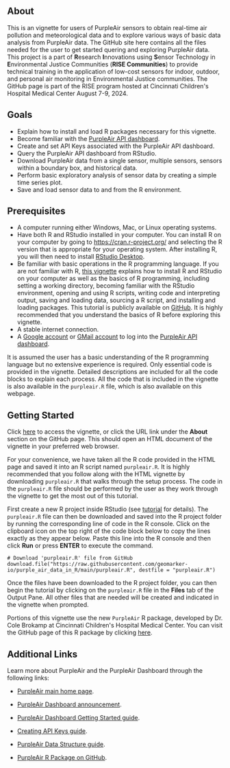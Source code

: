 ## About

This is an vignette for users of PurpleAir sensors to obtain real-time air pollution and meteorological data and to explore various ways of basic data analysis from PurpleAir data. The GitHub site here contains all the files needed for the user to get started quering and exploring PurpleAir data. This project is a part of **R**esearch **I**nnovations using **S**ensor Technology in **E**nvironmental Justice Communities (**RISE Communities**) to provide technical training in the application of low-cost sensors for indoor, outdoor, and personal air monitoring in Environmental Justice communities. The GitHub page is part of the RISE program hosted at Cincinnati Children's Hospital Medical Center August 7-9, 2024.

## Goals

-   Explain how to install and load R packages necessary for this vignette.
-   Become familiar with the [PurpleAir API dashboard](https://develop.purpleair.com/keys).
-   Create and set API Keys associated with the PurpleAir API dashboard.
-   Query the PurpleAir API dashboard from RStudio.
-   Download PurpleAir data from a single sensor, multiple sensors, sensors within a boundary box, and historical data.
-   Perform basic exploratory analysis of sensor data by creating a simple time series plot.
-   Save and load sensor data to and from the R environment.

## Prerequisites

-   A computer running either Windows, Mac, or Linux operating systems.
-   Have both R and RStudio installed in your computer. You can install R on your computer by going to <https://cran.r-project.org/> and selecting the R version that is appropriate for your operating system. After installing R, you will then need to install [RStudio Desktop](https://posit.co/download/rstudio-desktop/).
-   Be familiar with basic operations in the R programming language. If you are not familiar with R, [this vignette](https://colegasn.github.io/Rintro/) explains how to install R and RStudio on your computer as well as the basics of R programming, including setting a working directory, becoming familiar with the RStudio environment, opening and using R scripts, writing code and interpreting output, saving and loading data, sourcing a R script, and installing and loading packages. This tutorial is publicly available on [GitHub](https://github.com/colegasn/Rintro). It is highly recommended that you understand the basics of R before exploring this vignette.
-   A stable internet connection.
-   A [Google account](https://support.google.com/accounts/answer/27441?hl=en) or [GMail account](https://support.google.com/mail/answer/56256?hl=en) to log into the [PurpleAir API dashboard](https://develop.purpleair.com/keys).

It is assumed the user has a basic understanding of the R programming language but no extensive experience is required. Only essential code is provided in the vignette. Detailed descriptions are included for all the code blocks to explain each process. All the code that is included in the vignette is also available in the `purpleair.R` file, which is also available on this webpage. 

## Getting Started

Click [here](https://geomarker.io/purple_air_data_in_R/) to access the vignette, or click the URL link under the **About** section on the GitHub page. This should open an HTML document of the vignette in your preferred web browser.

For your convenience, we have taken all the R code provided in the HTML page and saved it into an R script named `purpleair.R`. It is highly recommended that you follow along with the HTML vignette by downloading `purpleair.R` that walks through the setup process. The code in the `purpleair.R` file should be performed by the user as they work through the vignette to get the most out of this tutorial.

First create a new R project inside RStudio (see [tutorial](https://colegasn.github.io/Rintro/) for details). The `purpleair.R` file can then be downloaded and saved into the R project folder by running the corresponding line of code in the R console. Click on the clipboard icon on the top right of the code block below to copy the lines exactly as they appear below. Paste this line into the R console and then click **Run** or press **ENTER** to execute the command.

```{r}
# Download 'purpleair.R' file from GitHub
download.file("https://raw.githubusercontent.com/geomarker-io/purple_air_data_in_R/main/purpleair.R", destfile = "purpleair.R")
```

Once the files have been downloaded to the R project folder, you can then begin the tutorial by clicking on the `purpleair.R` file in the **Files** tab of the Output Pane. All other files that are needed will be created and indicated in the vignette when prompted. 

Portions of this vignette use the new `PurpleAir` R package, developed by Dr. Cole Brokamp at Cincinnati Children's Hospital Medical Center. You can visit the GitHub page of this R package by clicking [here](https://github.com/cole-brokamp/PurpleAir).

## Additional Links

Learn more about PurpleAir and the PurpleAir Dashboard through the following links:

-   [PurpleAir main home page](https://www2.purpleair.com/).

-   [PurpleAir Dashboard announcement](https://www2.purpleair.com/blogs/blog-home/purpleair-s-new-api-dashboard-data-download-tool-release).

-   [PurpleAir Dashboard Getting Started guide](https://community.purpleair.com/t/new-api-dashboard/3981).

-   [Creating API Keys guide](https://community.purpleair.com/t/creating-api-keys/3951).

-   [PurpleAir Data Structure guide](https://api.purpleair.com/#api-sensors-get-sensor-data).
  
-   [PurpleAir R Package on GitHub](https://github.com/cole-brokamp/PurpleAir).
